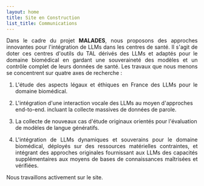```yaml
---
layout: home
title: Site en Construction
list_title: Communications
---
```


<p style="text-align:justify;">Dans le cadre du projet <strong>MALADES</strong>, nous proposons des approches innovantes pour l'intégration de LLMs dans les centres de santé. Il s'agit de doter ces centres d'outils du TAL dérivés des LLMs et adaptés pour le domaine biomédical en gardant une souveraineté des modèles et un contrôle complet de leurs données de santé. Les travaux que nous menons se concentrent sur quatre axes de recherche :</p> 

1. <p style="text-align:justify;"> L'étude des aspects légaux et éthiques en France des LLMs pour le domaine biomédical. </p>

2. L'intégration d'une interaction vocale des LLMs au moyen d'approches end-to-end. incluant la collecte massives de données de parole.

3. La collecte de nouveaux cas d'étude originaux orientés pour l'évaluation de modèles de langue génératifs. 

4. <p style="text-align:justify;"> L'intégration de LLMs dynamiques et souverains pour le domaine biomédical, déployés sur des ressources matérielles contraintes, et intégrant des approches originales fournissant aux LLMs des capacités supplémentaires aux moyens de bases de connaissances maîtrisées et vérifiées. </p>

Nous travaillons activement sur le site.

<!--![building](img/bip_bop.gif)-->


